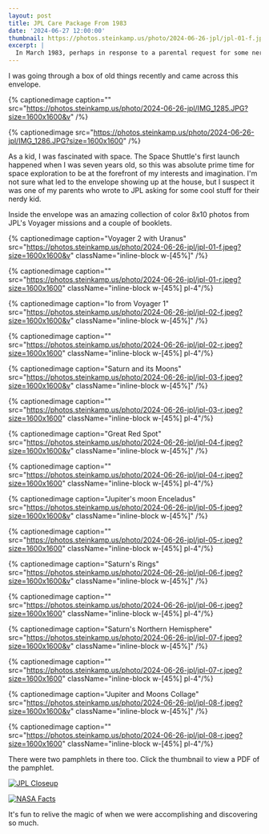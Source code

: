```yaml
---
layout: post
title: JPL Care Package From 1983
date: '2024-06-27 12:00:00'
thumbnail: https://photos.steinkamp.us/photo/2024-06-26-jpl/jpl-01-f.jpeg?size=1600x1600
excerpt: |
  In March 1983, perhaps in response to a parental request for some nerdy materials for a nerdy kid, the Jet Propulsion Laboratory sent a large envelope to my house. Find out what was inside...
---
```


I was going through a box of old things recently and came across this envelope.

{% captionedimage caption="" src="https://photos.steinkamp.us/photo/2024-06-26-jpl/IMG_1285.JPG?size=1600x1600&v" /%}

{% captionedimage src="https://photos.steinkamp.us/photo/2024-06-26-jpl/IMG_1286.JPG?size=1600x1600" /%}

As a kid, I was fascinated with space. The Space Shuttle's first launch happened when I was seven years old, so this was absolute prime time for space exploration to be at the forefront of my interests and imagination. I'm not sure what led to the envelope showing up at the house, but I suspect it was one of my parents who wrote to JPL asking for some cool stuff for their nerdy kid.

Inside the envelope was an amazing collection of color 8x10 photos from JPL's Voyager missions and a couple of booklets.

{% captionedimage caption="Voyager 2 with Uranus" src="https://photos.steinkamp.us/photo/2024-06-26-jpl/jpl-01-f.jpeg?size=1600x1600&v" className="inline-block w-[45%]" /%}

{% captionedimage caption="" src="https://photos.steinkamp.us/photo/2024-06-26-jpl/jpl-01-r.jpeg?size=1600x1600" className="inline-block w-[45%] pl-4"/%}

{% captionedimage caption="Io from Voyager 1" src="https://photos.steinkamp.us/photo/2024-06-26-jpl/jpl-02-f.jpeg?size=1600x1600&v" className="inline-block w-[45%]" /%}

{% captionedimage caption="" src="https://photos.steinkamp.us/photo/2024-06-26-jpl/jpl-02-r.jpeg?size=1600x1600" className="inline-block w-[45%] pl-4"/%}

{% captionedimage caption="Saturn and its Moons" src="https://photos.steinkamp.us/photo/2024-06-26-jpl/jpl-03-f.jpeg?size=1600x1600&v" className="inline-block w-[45%]" /%}

{% captionedimage caption="" src="https://photos.steinkamp.us/photo/2024-06-26-jpl/jpl-03-r.jpeg?size=1600x1600" className="inline-block w-[45%] pl-4"/%}

{% captionedimage caption="Great Red Spot" src="https://photos.steinkamp.us/photo/2024-06-26-jpl/jpl-04-f.jpeg?size=1600x1600&v" className="inline-block w-[45%]" /%}

{% captionedimage caption="" src="https://photos.steinkamp.us/photo/2024-06-26-jpl/jpl-04-r.jpeg?size=1600x1600" className="inline-block w-[45%] pl-4"/%}

{% captionedimage caption="Jupiter's moon Enceladus" src="https://photos.steinkamp.us/photo/2024-06-26-jpl/jpl-05-f.jpeg?size=1600x1600&v" className="inline-block w-[45%]" /%}

{% captionedimage caption="" src="https://photos.steinkamp.us/photo/2024-06-26-jpl/jpl-05-r.jpeg?size=1600x1600" className="inline-block w-[45%] pl-4"/%}

{% captionedimage caption="Saturn's Rings" src="https://photos.steinkamp.us/photo/2024-06-26-jpl/jpl-06-f.jpeg?size=1600x1600&v" className="inline-block w-[45%]" /%}

{% captionedimage caption="" src="https://photos.steinkamp.us/photo/2024-06-26-jpl/jpl-06-r.jpeg?size=1600x1600" className="inline-block w-[45%] pl-4"/%}

{% captionedimage caption="Saturn's Northern Hemisphere" src="https://photos.steinkamp.us/photo/2024-06-26-jpl/jpl-07-f.jpeg?size=1600x1600&v" className="inline-block w-[45%]" /%}

{% captionedimage caption="" src="https://photos.steinkamp.us/photo/2024-06-26-jpl/jpl-07-r.jpeg?size=1600x1600" className="inline-block w-[45%] pl-4"/%}

{% captionedimage caption="Jupiter and Moons Collage" src="https://photos.steinkamp.us/photo/2024-06-26-jpl/jpl-08-f.jpeg?size=1600x1600&v" className="inline-block w-[45%]" /%}

{% captionedimage caption="" src="https://photos.steinkamp.us/photo/2024-06-26-jpl/jpl-08-r.jpeg?size=1600x1600" className="inline-block w-[45%] pl-4"/%}

There were two pamphlets in there too. Click the thumbnail to view a PDF of the pamphlet.

[![JPL Closeup](https://photos.steinkamp.us/photo/2024-06-26-jpl/jpl-closeup-00-cover.jpeg?size=1600x1600&crop)](https://photos.steinkamp.us/photo/2024-06-26-jpl/jpl-closeup.pdf?size=orig)

[![NASA Facts](https://photos.steinkamp.us/photo/2024-06-26-jpl/jpl-nasafacts-01.jpeg?size=1600x1600)](https://photos.steinkamp.us/photo/2024-06-26-jpl/jpl-nasafacts.pdf?size=orig)

It's fun to relive the magic of when we were accomplishing and discovering so much.
